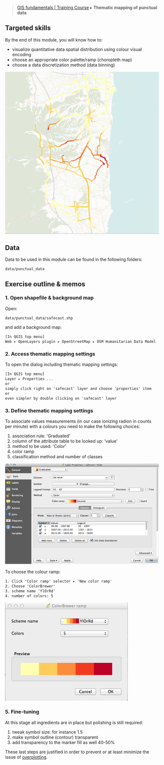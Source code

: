 > [GIS fundamentals | Training Course](agenda.md) ▸ **Thematic mapping of punctual data**

## Targeted skills
By the end of this module, you will know how to:
* visualize quantitative data spatial distribution using colour visual encoding
* choose an appropriate color palette/ramp (choropleth map)
* choose a data discretization method (data binning)

![Punctual data mapping](img/them-mapping-points-final.png)

## Data
Data to be used in this module can be found in the following folders:
```
data/punctual_data
```
## Exercise outline & memos

### 1. Open shapefile & background map
Open:
```
data/punctual_data/safecast.shp
```

and add a background map:
```
[In QGIS top menu] 
Web ▸ OpenLayers plugin ▸ OpenStreetMap ▸ OSM Humanitarian Data Model
```

### 2. Access thematic mapping settings

To open the dialog including thematic mapping settings:

```
[In QGIS top menu] 
Layer ▸ Properties ...
or
simply click right on 'safecast' layer and choose 'properties' item
or 
even simpler by double clicking on 'safecast' layer
```

### 3. Define thematic mapping settings

To associate values measurements (in our case ionizing radion in counts per minute) with a colours you need to make the following choices:

1. association rule: 'Graduated'
2. column of the attribute table to be looked up: 'value'
3. method to be used: 'Color'
4. color ramp
5. classification method and number of classes

![dialog](img/them-mapping-points-1.png)

To choose the colour ramp:

```
1. Click 'Color ramp' selector ▸ 'New color ramp'
2. Choose 'ColorBrewer'
3. scheme name 'YlOrRd'
4. number of colors: 5
```
![palette](img/them-mapping-palette.png)

### 5. Fine-tuning
At this stage all ingredients are in place but polishing is still required:

1. tweak symbol size: for instance 1.5
2. make symbol outline (contour) transparent
3. add transparency to the marker fill as well 40-50%

These last steps are justified in order to prevent or at least minimize the issue of [overplotting](https://www.perceptualedge.com/articles/visual_business_intelligence/over-plotting_in_graphs.pdf). 


